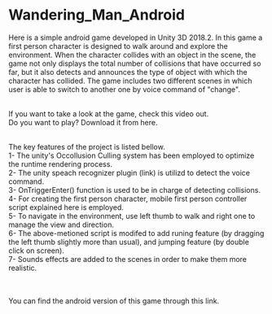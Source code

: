 # Wandering_Man_Android

Here is a simple android game developed in Unity 3D 2018.2. In this game a first person character is designed to walk around and explore the environment. When the character collides with an object in the scene, the game not only displays the total number of collisions that have occurred so far, but it also detects and announces the type of object with which the character has collided. The game includes two different scenes in which user is able to switch to another one by voice command of "change".
<br />
<br />

If you want to take a look at the game, check this video out.<br />
Do you want to play? Download it from here.
<br />
<br />

The key features of the project is listed bellow. <br />
1- The unity's Occollusion Culling system has been employed to optimize the runtime rendering process. <br />
2- The unity speach recognizer plugin (link) is utilizd to detect the voice command. <br />
3- OnTriggerEnter() function is used to be in charge of detecting collisions. <br />
4- For creating the first person character, mobile first person controller script explained here is employed. <br />
5- To navigate in the environment, use left thumb to walk and right one to manage the view and direction. <br />
6- The above-metioned script is modifed to add runing feature (by dragging the left thumb slightly more than usual), and jumping feature (by double click on screen). <br />
7- Sounds effects are added to the scenes in order to make them more realistic. <br />
<br />
<br />

You can find the android version of this game through this link.
